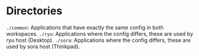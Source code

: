 # Directories

`./common`: Applications that have exactly the same config in both workspaces.
`./ryu`: Applications where the config differs, these are used by ryu host (Desktop).
`./sora`: Applications where the config differs, these are used by sora host (Thinkpad).

